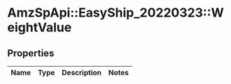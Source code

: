 # AmzSpApi::EasyShip_20220323::WeightValue

## Properties
Name | Type | Description | Notes
------------ | ------------- | ------------- | -------------

